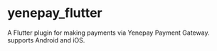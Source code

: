 # yenepay_flutter
A Flutter plugin for making payments via Yenepay Payment Gateway. supports Android and iOS.
